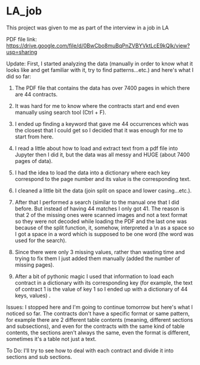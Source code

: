 # LA_job
This project was given to me as part of the interview in a job in LA

PDF file link: https://drive.google.com/file/d/0BwCbo8muBqPnZVBYVktLcE9kQlk/view?usp=sharing

Update: First, I started analyzing the data (manually in order to know what it looks like and get familiar with it, try to find patterns...etc.) and here's what I did so far: 

1) The PDF file that contains the data has over 7400 pages in which there are 44 contracts. 

2) It was hard for me to know where the contracts start and end even manually using search tool (Ctrl + F). 


3) I ended up finding a keyword that gave me 44 occurrences which was the closest that I could get so I decided that it was enough for me to start from here. 

4) I read a little about how to load and extract text from a pdf file into Jupyter then I did it, but the data was all messy and HUGE (about 7400 pages of data).

5) I had the idea to load the data into a dictionary where each key correspond to the page number and its value is the corresponding text.

6) I cleaned a little bit the data (join split on space and lower casing...etc.).

7) After that I performed a search (similar to the manual one that I did before. But instead of having 44 matches I only got 41. The reason is that 2 of the missing ones were scanned images and not a text format so they were not decoded while loading the PDF and the last one was because of the split function, it, somehow, interpreted a \n as a space so I got a space in a word which is supposed to be one word (the word was used for the search). 

8) Since there were only 3 missing values, rather than wasting time and trying to fix them I just added them manually (added the number of missing pages).

9) After a bit of pythonic magic I used that information to load each contract in a dictionary with its corresponding key (for example, the text of contract 1 is the value of key 1 so I ended up with a dictionary of 44 keys, values) .

Issues: I stopped here and I'm going to continue tomorrow but here's what I noticed so far. The contracts don't have a specific format or same pattern, for example there are 2 different table contents (meaning, different sections and subsections), and even for the contracts with the same kind of table contents, the sections aren't always the same, even the format is different, sometimes it's a table not just a text. 

To Do: I'll try to see how to deal with each contract and divide it into sections and sub sections.
